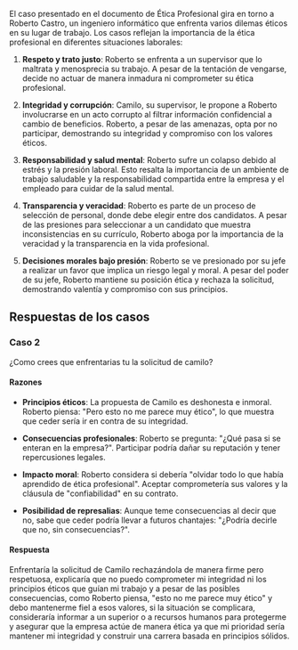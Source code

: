 El caso presentado en el documento de Ética Profesional gira en torno a Roberto Castro, un ingeniero informático que enfrenta varios dilemas éticos en su lugar de trabajo. Los casos reflejan la importancia de la ética profesional en diferentes situaciones laborales:

1. **Respeto y trato justo**: Roberto se enfrenta a un supervisor que lo maltrata y menosprecia su trabajo. A pesar de la tentación de vengarse, decide no actuar de manera inmadura ni comprometer su ética profesional.
    
2. **Integridad y corrupción**: Camilo, su supervisor, le propone a Roberto involucrarse en un acto corrupto al filtrar información confidencial a cambio de beneficios. Roberto, a pesar de las amenazas, opta por no participar, demostrando su integridad y compromiso con los valores éticos.
    
3. **Responsabilidad y salud mental**: Roberto sufre un colapso debido al estrés y la presión laboral. Esto resalta la importancia de un ambiente de trabajo saludable y la responsabilidad compartida entre la empresa y el empleado para cuidar de la salud mental.
    
4. **Transparencia y veracidad**: Roberto es parte de un proceso de selección de personal, donde debe elegir entre dos candidatos. A pesar de las presiones para seleccionar a un candidato que muestra inconsistencias en su currículo, Roberto aboga por la importancia de la veracidad y la transparencia en la vida profesional.
    
5. **Decisiones morales bajo presión**: Roberto se ve presionado por su jefe a realizar un favor que implica un riesgo legal y moral. A pesar del poder de su jefe, Roberto mantiene su posición ética y rechaza la solicitud, demostrando valentía y compromiso con sus principios.



## Respuestas de los casos

### Caso 2
¿Como crees que enfrentarias tu la solicitud de camilo?

#### Razones
- **Principios éticos**: La propuesta de Camilo es deshonesta e inmoral. Roberto piensa: "Pero esto no me parece muy ético", lo que muestra que ceder sería ir en contra de su integridad.
    
- **Consecuencias profesionales**: Roberto se pregunta: "¿Qué pasa si se enteran en la empresa?". Participar podría dañar su reputación y tener repercusiones legales.
    
- **Impacto moral**: Roberto considera si debería "olvidar todo lo que había aprendido de ética profesional". Aceptar comprometería sus valores y la cláusula de "confiabilidad" en su contrato.
    
- **Posibilidad de represalias**: Aunque teme consecuencias al decir que no, sabe que ceder podría llevar a futuros chantajes: "¿Podría decirle que no, sin consecuencias?".

#### Respuesta
Enfrentaría la solicitud de Camilo rechazándola de manera firme pero respetuosa, explicaría que no puedo comprometer mi integridad ni los principios éticos que guían mi trabajo y a pesar de las posibles consecuencias, como Roberto piensa, "esto no me parece muy ético" y debo mantenerme fiel a esos valores, si la situación se complicara, consideraría informar a un superior o a recursos humanos para protegerme y asegurar que la empresa actúe de manera ética ya que mi prioridad sería mantener mi integridad y construir una carrera basada en principios sólidos.